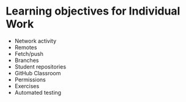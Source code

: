 # Learning objectives for Individual Work

* Network activity
* Remotes
* Fetch/push
* Branches
* Student repositories
* GitHub Classroom
* Permissions
* Exercises
* Automated testing

